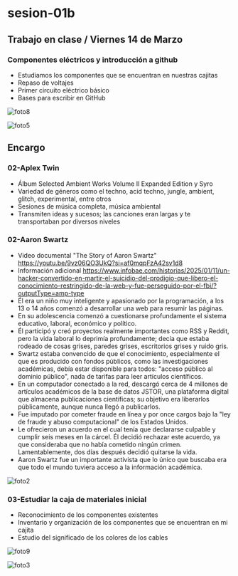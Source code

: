 # sesion-01b

## Trabajo en clase / Viernes 14 de Marzo

### Componentes eléctricos y introducción a github

- Estudiamos los componentes que se encuentran en nuestras cajitas
- Repaso de voltajes
- Primer circuito eléctrico básico
- Bases para escribir en GitHub

![foto8](https://github.com/user-attachments/assets/2d1c2f7c-42b1-40c7-afc8-37262a75311f)

![foto5](https://github.com/user-attachments/assets/4fc794e2-8415-4af5-a2db-6e27aa7027b9)

## Encargo

### 02-Aplex Twin

- Álbum Selected Ambient Works Volume II Expanded Edition y Syro
- Variedad de géneros como el techno, acid techno, jungle, ambient, glitch, experimental, entre otros
- Sesiones de música completa, música ambiental
- Transmiten ideas y sucesos; las canciones eran largas y te transportaban por diversos niveles

### 02-Aaron Swartz

- Video documental "The Story of Aaron Swartz" <https://youtu.be/9vz06QO3UkQ?si=af0mqpFzA42sv1d8>
- Información adicional <https://www.infobae.com/historias/2025/01/11/un-hacker-convertido-en-martir-el-suicidio-del-prodigio-que-libero-el-conocimiento-restringido-de-la-web-y-fue-perseguido-por-el-fbi/?outputType=amp-type>
- Él era un niño muy inteligente y apasionado por la programación, a los 13 o 14 años comenzó a desarrollar una web para resumir las páginas.
- En su adolescencia comenzó a cuestionarse profundamente el sistema educativo, laboral, económico y político.
- Él participó y creó proyectos realmente importantes como RSS y Reddit, pero la vida laboral lo deprimía profundamente; decía que estaba rodeado de cosas grises, paredes grises, escritorios grises y ruido gris.
- Swartz estaba convencido de que el conocimiento, especialmente el que es producido con fondos públicos, como las investigaciones académicas, debía estar disponible para todos: "acceso público al dominio público", nada de tarifas para leer artículos científicos.
- En un computador conectado a la red, descargó cerca de 4 millones de artículos académicos de la base de datos JSTOR, una plataforma digital que almacena publicaciones científicas; su objetivo era liberarlos públicamente, aunque nunca llegó a publicarlos.
- Fue imputado por cometer fraude en línea y por once cargos bajo la "ley de fraude y abuso computacional" de los Estados Unidos.
- Le ofrecieron un acuerdo en el cual tenía que declararse culpable y cumplir seis meses en la cárcel. Él decidió rechazar este acuerdo, ya que consideraba que no había cometido ningún crimen. Lamentablemente, dos días después decidió quitarse la vida.
- Aaron Swartz fue un importante activista que lo único que buscaba era que todo el mundo tuviera acceso a la información académica.

![foto2](https://github.com/user-attachments/assets/68e9150f-f196-421d-8f64-ea3c7ee603a4)

### 03-Estudiar la caja de materiales inicial

- Reconocimiento de los componentes existentes
- Inventario y organización de los componentes que se encuentran en mi cajita
- Estudio del significado de los colores de los cables

![foto9](https://github.com/user-attachments/assets/c595bb00-11bd-47f5-ae1b-e349959cbce3)

![foto3](https://github.com/user-attachments/assets/e09a01f9-7b1c-4c68-b9f7-c6dd5f1464ed)
